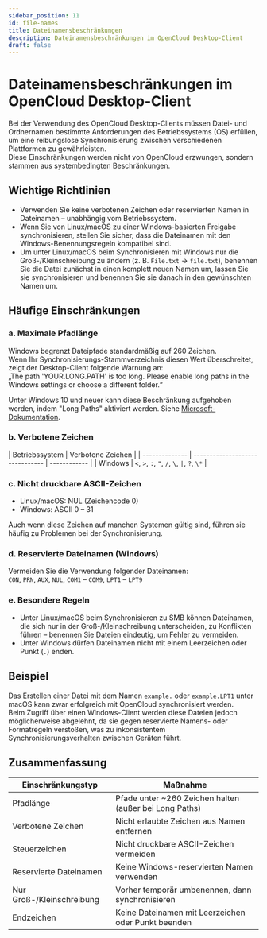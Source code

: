 ```yaml
---
sidebar_position: 11
id: file-names
title: Dateinamensbeschränkungen
description: Dateinamensbeschränkungen im OpenCloud Desktop-Client
draft: false
---
```


# Dateinamensbeschränkungen im OpenCloud Desktop-Client

Bei der Verwendung des OpenCloud Desktop-Clients müssen Datei- und Ordnernamen bestimmte Anforderungen des Betriebssystems (OS) erfüllen, um eine reibungslose Synchronisierung zwischen verschiedenen Plattformen zu gewährleisten.  
Diese Einschränkungen werden nicht von OpenCloud erzwungen, sondern stammen aus systembedingten Beschränkungen.

## Wichtige Richtlinien

- Verwenden Sie keine verbotenen Zeichen oder reservierten Namen in Dateinamen – unabhängig vom Betriebssystem.
- Wenn Sie von Linux/macOS zu einer Windows-basierten Freigabe synchronisieren, stellen Sie sicher, dass die Dateinamen mit den Windows-Benennungsregeln kompatibel sind.
- Um unter Linux/macOS beim Synchronisieren mit Windows nur die Groß-/Kleinschreibung zu ändern (z. B. `File.txt` → `file.txt`), benennen Sie die Datei zunächst in einen komplett neuen Namen um, lassen Sie sie synchronisieren und benennen Sie sie danach in den gewünschten Namen um.

## Häufige Einschränkungen

### a. Maximale Pfadlänge

Windows begrenzt Dateipfade standardmäßig auf 260 Zeichen.  
Wenn Ihr Synchronisierungs-Stammverzeichnis diesen Wert überschreitet, zeigt der Desktop-Client folgende Warnung an:  
„The path 'YOUR.LONG.PATH' is too long. Please enable long paths in the Windows settings or choose a different folder.“

Unter Windows 10 und neuer kann diese Beschränkung aufgehoben werden, indem "Long Paths" aktiviert werden. Siehe [Microsoft-Dokumentation](https://learn.microsoft.com/de-de/windows/win32/fileio/maximum-file-path-limitation?tabs=registry#enable-long-paths-in-windows-10-version-1607-and-later).

### b. Verbotene Zeichen

| Betriebssystem | Verbotene Zeichen               |
| -------------- | ------------------------------- | ------------ |
| Windows        | `<`, `>`, `:`, `"`, `/`, `\`, ` | `, `?`, `\*` |

### c. Nicht druckbare ASCII-Zeichen

- Linux/macOS: NUL (Zeichencode 0)
- Windows: ASCII 0 – 31

Auch wenn diese Zeichen auf manchen Systemen gültig sind, führen sie häufig zu Problemen bei der Synchronisierung.

### d. Reservierte Dateinamen (Windows)

Vermeiden Sie die Verwendung folgender Dateinamen:  
`CON`, `PRN`, `AUX`, `NUL`, `COM1` – `COM9`, `LPT1` – `LPT9`

### e. Besondere Regeln

- Unter Linux/macOS beim Synchronisieren zu SMB können Dateinamen, die sich nur in der Groß-/Kleinschreibung unterscheiden, zu Konflikten führen – benennen Sie Dateien eindeutig, um Fehler zu vermeiden.
- Unter Windows dürfen Dateinamen nicht mit einem Leerzeichen oder Punkt (`.`) enden.

## Beispiel

Das Erstellen einer Datei mit dem Namen `example.` oder `example.LPT1` unter macOS kann zwar erfolgreich mit OpenCloud synchronisiert werden.  
Beim Zugriff über einen Windows-Client werden diese Dateien jedoch möglicherweise abgelehnt, da sie gegen reservierte Namens- oder Formatregeln verstoßen, was zu inkonsistentem Synchronisierungsverhalten zwischen Geräten führt.

## Zusammenfassung

| Einschränkungstyp         | Maßnahme                                               |
| ------------------------- | ------------------------------------------------------ |
| Pfadlänge                 | Pfade unter ~260 Zeichen halten (außer bei Long Paths) |
| Verbotene Zeichen         | Nicht erlaubte Zeichen aus Namen entfernen             |
| Steuerzeichen             | Nicht druckbare ASCII-Zeichen vermeiden                |
| Reservierte Dateinamen    | Keine Windows-reservierten Namen verwenden             |
| Nur Groß-/Kleinschreibung | Vorher temporär umbenennen, dann synchronisieren       |
| Endzeichen                | Keine Dateinamen mit Leerzeichen oder Punkt beenden    |
